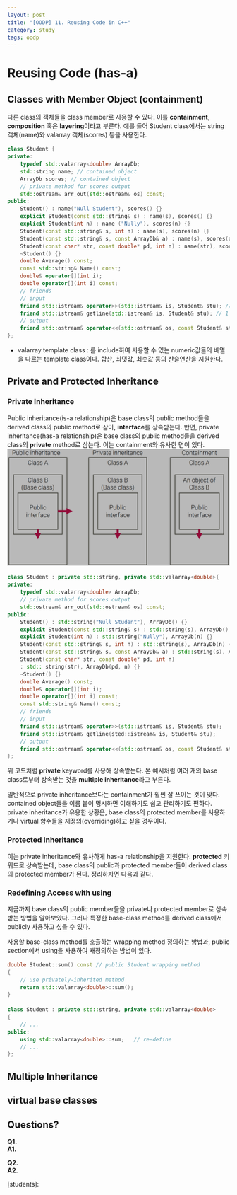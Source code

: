 ```yaml
---
layout: post
title: "[OODP] 11. Reusing Code in C++"
category: study
tags: oodp
---
```


# Reusing Code (has-a)
## Classes with Member Object (containment)
다른 class의 객체들을 class member로 사용할 수 있다.
이를 **containment**, **composition** 혹은 **layering**이라고 부른다.
예를 들어 Student class에서는 string 객체(name)와 valarray 객체(scores) 등을 사용한다.
<!--more-->

```c++
class Student {
private:
    typedef std::valarray<double> ArrayDb;
    std::string name; // contained object
    ArrayDb scores; // contained object
    // private method for scores output
    std::ostream& arr_out(std::ostream& os) const;
public:
    Student() : name("Null Student"), scores() {}
    explicit Student(const std::string& s) : name(s), scores() {}
    explicit Student(int n) : name ("Nully"), scores(n) {} 
    Student(const std::string& s, int n) : name(s), scores(n) {}
    Student(const std::string& s, const ArrayDb& a) : name(s), scores(a) {}
    Student(const char* str, const double* pd, int n) : name(str), scores(pd, n) {}
    ~Student() {}
    double Average() const;
    const std::string& Name() const;
    double& operator[](int i);
    double operator[](int i) const;
    // friends
    // input
    friend std::istream& operator>>(std::istream& is, Student& stu); // 1 word
    friend std::istream& getline(std::istream& is, Student& stu); // 1 line
    // output
    friend std::ostream& operator<<(std::ostream& os, const Student& stu);
};
```

* valarray template class : <valarray>를 include하여 사용할 수 있는 numeric값들의 배열을 다르는 template class이다.
합산, 최댓값, 최솟값 등의 산술연산을 지원한다.


## Private and Protected Inheritance
### Private Inheritance
Public inheritance(is-a relationship)은 base class의 public method들을 derived class의 public method로 삼아, **interface**를 상속받는다.
반면, private inheritance(has-a relationship)은 base class의 public method들을 derived class의 **private** method로 삼는다. 
이는 containment와 유사한 면이 있다.
![private-inheritance](/assets/img/2024-04-29/private-inheritance.png)

```c++
class Student : private std::string, private std::valarray<double>{
private:
    typedef std::valarray<double> ArrayDb;
    // private method for scores output
    std::ostream& arr_out(std::ostream& os) const;
public:
    Student() : std::string("Null Student"), ArrayDb() {}
    explicit Student(const std::string& s) : std::string(s), ArrayDb() {}
    explicit Student(int n) : std::string("Nully"), ArrayDb(n) {}
    Student(const std::string& s, int n) : std::string(s), ArrayDb(n) {}
    Student(const std::string& s, const ArrayDb& a) : std::string(s), ArrayDb(a) {}
    Student(const char* str, const double* pd, int n)
    : std:: string(str), ArrayDb(pd, n) {}
    ~Student() {}
    double Average() const;
    double& operator[](int i);
    double operator[](int i) const;
    const std::string& Name() const;
    // friends
    // input
    friend std::istream& operator>>(std::istream& is, Student& stu);
    friend std::istream& getline(sted::istream& is, Student& stu);
    // output
    friend std::ostream& operator<<(std::ostream& os, const Student& stu);
};
```
위 코드처럼 **private** keyword를 사용해 상속받는다. 
본 예시처럼 여러 개의 base class로부터 상속받는 것을 **multiple inheritance**라고 부른다.

일반적으로 private inheritance보다는 containment가 훨씬 잘 쓰이는 것이 맞다. 
contained object들을 이름 붙여 명시하면 이해하기도 쉽고 관리하기도 편하다.
private inheritance가 유용한 상황은, base class의 protected member를 사용하거나 virtual 함수들을 재정의(overriding)하고 싶을 경우이다.

### Protected Inheritance
이는 private inheritance와 유사하게 has-a relationship을 지원한다.
**protected** 키워드로 상속받는데, base class의 public과 protected member들이 derived class의 protected member가 된다. 정리하자면 다음과 같다.

### Redefining Access with using
지금까지 base class의 public member들을 private나 protected member로 상속 받는 방법을 알아보았다.
그러나 특정한 base-class method를 derived class에서 publicly 사용하고 싶을 수 있다.

사용할 base-class method를 호출하는 wrapping method 정의하는 방법과, public section에서 using을 사용하여 재정의하는 방법이 있다.

```c++
double Student::sum() const // public Student wrapping method
{
    // use privately-inherited method
    return std::valarray<double>::sum(); 
}

class Student : private std::string, private std::valarray<double>
{
    // ...
public:
    using std::valarray<double>::sum;   // re-define
    // ...
};
```

## Multiple Inheritance


## virtual base classes


## Questions?
**Q1.**    <br>
**A1.** 

**Q2.**      <br>
**A2.** 

<!-- Links -->
[students]: